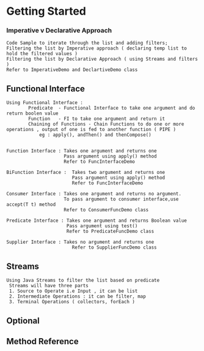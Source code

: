 # Getting Started

### Imperative v Declarative Approach

	Code Sample to iterate through the list and adding filters;
	Filtering the list by Imperative approach ( declaring temp list to hold the filtered values )
    Filtering the list by Declarative Approach ( using Streams and filters )
    Refer to ImperativeDemo and DeclartiveDemo class

## Functional Interface

    Using Functional Interface :
            Predicate  - Functional Interface to take one argument and do return boolen value
            Function   - FI to take one argument and return it
            Chaining of Functions - Chain Functions to do one or more operations , output of one is fed to another function ( PIPE )
                eg : apply(), andThen() and thenCompose()
                
    
    Function Interface : Takes one argument and returns one
                         Pass argument using apply() method
                         Refer to FuncInterfaceDemo

    BiFunction Interface :  Takes two argument and returns one 
                            Pass argument using apply() method
                            Refer to FuncInterfaceDemo

    Consumer Interface : Takes one argument and returns no argument. 
                         To pass argument to consumer interface,use accept(T t) method
                         Refer to ConsumerFuncDemo class
    
    Predicate Interface : Takes one argument and returns Boolean value
                          Pass argument using test()
                          Refer to PredicateFuncDemo class
    
    Supplier Interface : Takes no argument and returns one
                            Refer to SupplierFuncDemo class

## Streams 

    Using Java Streams to filter the list based on predicate
     Streams will have three parts
     1. Source to Operate i.e Input , it can be list
     2. Intermediate Operations : it can be filter, map
     3. Terminal Operations ( collectors, forEach )

## Optional



## Method Reference